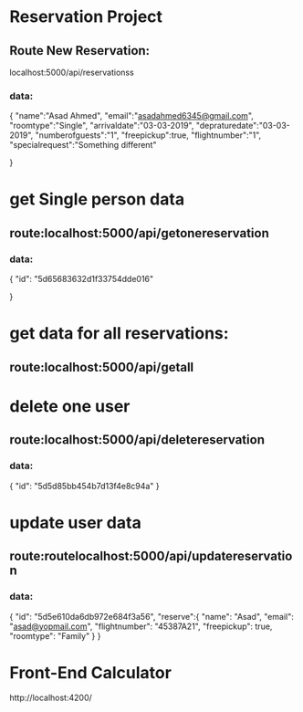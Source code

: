 # Reservation Project

## Route New Reservation:
localhost:5000/api/reservationss
### data:
{
	"name":"Asad Ahmed",
	"email":"asadahmed6345@gmail.com",
	"roomtype":"Single",
	"arrivaldate":"03-03-2019",
	"depraturedate":"03-03-2019",
	"numberofguests":"1",
	"freepickup":true,
	"flightnumber":"1",
	"specialrequest":"Something different"
	
}

# get Single person data
## route:localhost:5000/api/getonereservation

### data:
{
 "id": "5d65683632d1f33754dde016"
	
}

# get data for all reservations:
## route:localhost:5000/api/getall


# delete one user
## route:localhost:5000/api/deletereservation

### data:
{
	"id": "5d5d85bb454b7d13f4e8c94a"
}
# update user data
## route:routelocalhost:5000/api/updatereservation

### data: 
{
	"id": "5d5e610da6db972e684f3a56",
	"reserve":{
		        "name": "Asad",
        "email": "asad@yopmail.com",
        "flightnumber": "45387A21",
        "freepickup": true,
        "roomtype": "Family"
	}
}
# Front-End Calculator
http://localhost:4200/